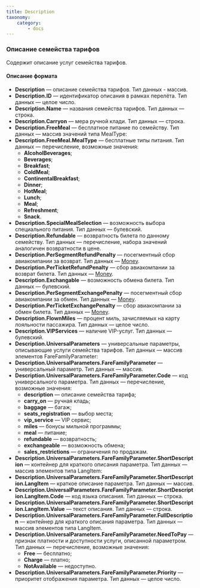 ```yaml
---
title: Description
taxonomy:
    category:
        - docs
---
```


### Описание семейства тарифов

Содержит описание услуг семейства тарифов.

#### Описание формата

-   **Description** — описание семейства тарифов. Тип данных - массив.
-   **Description.ID** — идентификатор описания в рамках перелёта. Тип данных — целое число.
-   **Description.Name** — названия семейства тарифов. Тип данных — строка.
-   **Description.Carryon** — мера ручной клади. Тип данных — строка.
-   **Description.FreeMeal** — бесплатное питание по семейству. Тип данных — массив значений типа MealType:
-   **Description.FreeMeal.MealType** — бесплатные типы питания. Тип данных — перечисление, возможные значения:
    -   **AlcoholBeverages**;
    -   **Beverages**;
    -   **Breakfast**;
    -   **ColdMeal**;
    -   **ContinentalBreakfast**;
    -   **Dinner**;
    -   **HotMeal**;
    -   **Lunch**;
    -   **Meal**;
    -   **Refreshment**;
    -   **Snack**.
-   **Description.SpecialMealSelection** — возможность выбора специального питания. Тип данных — булевский.
-   **Description.Refundable** — возвратность билета по данному семейству. Тип данных — перечисление, набора значений аналогичен возвратности в цене.
-   **Description.PerSegmentRefundPenalty** — посегментный сбор авиакомпании за возврат. Тип данных — [Money](/avia/common/money).
-   **Description.PerTicketRefundPenalty** — сбор авиакомпании за возврат билета. Тип данных — [Money](/avia/common/money).
-   **Description.Exchangable** — возможность обмена билета. Тип данных — булевский.
-   **Description.PerSegmentExchangePenalty** — посегментный сбор авиакомпании за обмен. Тип данных — [Money](/avia/common/money).
-   **Description.PerTicketExchangePenalty** — сбор авиакомпании за обмен билета. Тип данных — [Money](/avia/common/money).
-   **Description.FlownMiles** — процент миль, зачисляемых на карту лояльности пассажира. Тип данных — целое число.
-   **Description.VIPServices** — наличие VIP-услуг. Тип данных — булевский.
-   **Description.UniversalParameters** — универсальные параметры, описывающие услуги семейства тарифов. Тип данных — массив элементов FareFamilyParameter:
-   **Description.UniversalParameters.FareFamilyParameter** — универсальный параметр. Тип данных — массив.
-   **Description.UniversalParameters.FareFamilyParameter.Code** — код универсального параметра. Тип данных — перечисление, возможные значения:
    -   **description** — описание семейства тарифа;
    -   **carry_on** — ручная кладь;
    -   **baggage** — багаж;
    -   **seats_registration** — выбор места;
    -   **vip_service** — VIP сервис;
    -   **miles** — бонусы мильной программы;
    -   **meal** — питание;
    -   **refundable** — возвратность;
    -   **exchangeable** — возможность обмена;
    -   **sales_restrictions** — ограничения по продажам.
-   **Description.UniversalParameters.FareFamilyParameter.ShortDescription** — контейнер для краткого описания параметра. Тип данных — массив элементов типа LangItem:
-   **Description.UniversalParameters.FareFamilyParameter.ShortDescription.LangItem** — краткое описание параметра. Тип данных — массив.
-   **Description.UniversalParameters.FareFamilyParameter.ShortDescription.LangItem.Code** — код языка описания. Тип данных — строка.
-   **Description.UniversalParameters.FareFamilyParameter.ShortDescription.LangItem.Value** — текст описания. Тип данных — строка.
-   **Description.UniversalParameters.FareFamilyParameter.FullDescription** — контейнер для краткого описания параметра. Тип данных — массив элементов типа LangItem.
-   **Description.UniversalParameters.FareFamilyParameter.NeedToPay** — признак платности и доступности услуги, описанной параметром. Тип данных — перечисление, возможные значения:
    -   **Free** — бесплатно;
    -   **Charge** — платно;
    -   **NotAvailable** — недоступно.
-   **Description.UniversalParameters.FareFamilyParameter.Priority** — приоритет отображения параметра. Тип данных — целое число.
